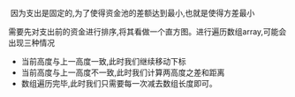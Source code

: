 ​	因为支出是固定的,为了使得资金池的差额达到最小,也就是使得方差最小

​	需要先对支出前的资金进行排序,将其看做一个直方图。进行遍历数组array,可能会出现三种情况

+ 当前高度与上一高度一致,此时我们继续移动下标
+ 当前高度与上一高度不一致,此时我们计算两高度之差和距离
+ 数组遍历完毕,此时我们只需要每一次减去数组长度即可。